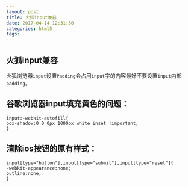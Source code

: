 ```yaml
---
layout: post
title: 火狐input兼容
date: 2017-04-14 12:31:30
categories: html5
tags:
---
```

## 火狐input兼容
火狐浏览器`input`设置`Padding`会占用`input`字的内容最好不要设置`input`内部`padding`。

## 谷歌浏览器input填充黄色的问题：
	input:-webkit-autofill{
	box-shadow:0 0 0px 1000px white inset !important;
	}

## 清除ios按钮的原有样式：
	input[type="button"],input[type="submit"],input[type="reset"]{
	-webkit-appearance:none;
	outline:none;
	}

